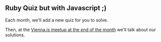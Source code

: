 ## Ruby Quiz but with Javascript ;)

Each month, we'll add a new quiz for you to solve.

Then, at the [Vienna.js meetup at the end of the month](http://www.meetup.com/viennajs/ "Vienna.js") we'll talk about our solutions.
